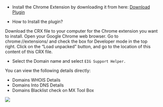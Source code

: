* Install the Chrome Extension by downloading it from here: <a href="http://anthonyfernandes.in/eig-support-helper.crx">Download Plugin</a>

* How to Install the plugin?

Download the CRX file to your computer for the Chrome extension you want to install. Open your Google Chrome web browser. Go to chrome://extensions/ and check the box for Developer mode in the top right. Click on the “Load unpacked” button, and go to the location of this content of this CRX file.

* Select the Domain name and select `EIG Support Helper.`

You can view the following details directly:

<ul>
	<li>Domains WHOIS Details</li>
	<li>Domains Into DNS Details</li>
	<li>Domains Blacklist check on MX Tool Box</li>
</ul>

<img src="https://i.imgur.com/X1Juc0K.png">